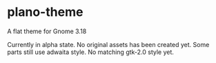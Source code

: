 # plano-theme
A flat theme for Gnome 3.18

Currently in alpha state. No original assets has been created yet. Some parts still use adwaita style. No matching gtk-2.0 style yet.

